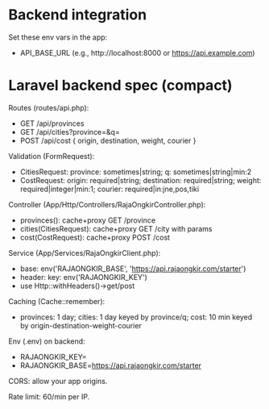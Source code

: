 # Backend integration

Set these env vars in the app:
- API_BASE_URL (e.g., http://localhost:8000 or https://api.example.com)

# Laravel backend spec (compact)

Routes (routes/api.php):
- GET /api/provinces
- GET /api/cities?province=&q=
- POST /api/cost { origin, destination, weight, courier }

Validation (FormRequest):
- CitiesRequest: province: sometimes|string; q: sometimes|string|min:2
- CostRequest: origin: required|string; destination: required|string; weight: required|integer|min:1; courier: required|in:jne,pos,tiki

Controller (App/Http/Controllers/RajaOngkirController.php):
- provinces(): cache+proxy GET /province
- cities(CitiesRequest): cache+proxy GET /city with params
- cost(CostRequest): cache+proxy POST /cost

Service (App/Services/RajaOngkirClient.php):
- base: env('RAJAONGKIR_BASE', 'https://api.rajaongkir.com/starter')
- header: key: env('RAJAONGKIR_KEY')
- use Http::withHeaders()->get/post

Caching (Cache::remember):
- provinces: 1 day; cities: 1 day keyed by province/q; cost: 10 min keyed by origin-destination-weight-courier

Env (.env) on backend:
- RAJAONGKIR_KEY=
- RAJAONGKIR_BASE=https://api.rajaongkir.com/starter

CORS: allow your app origins.

Rate limit: 60/min per IP.
